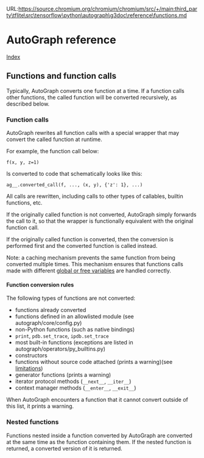 URL:https://source.chromium.org/chromium/chromium/src/+/main:third_party\tflite\src\tensorflow\python\autograph\g3doc\reference\functions.md
# AutoGraph reference

[Index](index.md)

## Functions and function calls

Typically, AutoGraph converts one function at a time. If a function calls other
functions, the called function will be converted recursively, as described
below.

### Function calls

AutoGraph rewrites all function calls with a special wrapper that may convert
the called function at runtime.

For example, the function call below:

```
f(x, y, z=1)
```

Is converted to code that schematically looks like this:

```
ag__.converted_call(f, ..., (x, y), {'z': 1}, ...)
```

All calls are rewritten, including calls to other types of callables, builtin
functions, etc.

If the originally called function is not converted, AutoGraph simply
forwards the call to it, so that the wrapper is functionally equivalent with
the original function call.

If the originally called function is converted, then the conversion is performed
first and the converted function is called instead.

Note: a caching mechanism prevents the same function from being converted
multiple times. This mechanism ensures that functions calls made with different
[global or free variables](https://docs.python.org/3/reference/executionmodel.html#binding-of-names)
are handled correctly.

#### Function conversion rules

The following types of functions are not converted:

*   functions already converted
*   functions defined in an allowlisted module (see autograph/core/config.py)
*   non-Python functions (such as native bindings)
*   `print`, `pdb.set_trace`, `ipdb.set_trace`
*   most built-in functions (exceptions are listed in
    autograph/operators/py_builtins.py)
*   constructors
*   functions without source code attached (prints a warning)(see
    [limitations](limitations.md))
*   generator functions (prints a warning)
*   iterator protocol methods (`__next__`, `__iter__`)
*   context manager methods (`__enter__`, `__exit__`)

When AutoGraph encounters a function that it cannot convert outside of this
list, it prints a warning.

### Nested functions

Functions nested inside a function converted by AutoGraph are converted
at the same time as the function containing them. If the nested function is
returned, a converted version of it is returned.
